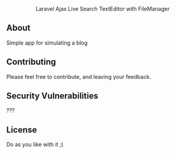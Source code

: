 <p align="center">Laravel Ajax Live Search TextEditor with FileManager
</p>

## About

Simple app for simulating a blog

## Contributing

Please feel free to contribute, and leaving your feedback. 

## Security Vulnerabilities

??? 

## License

Do as you like with it ;)
